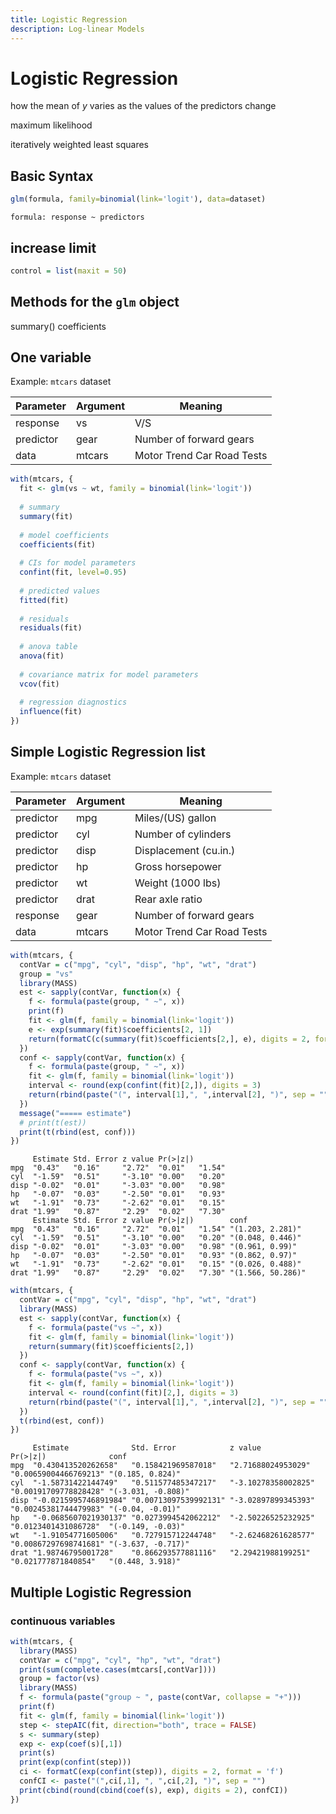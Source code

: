 ```yaml
---
title: Logistic Regression
description: Log-linear Models
---
```


# Logistic Regression
how the mean of $y$ varies as the values of the predictors change

maximum likelihood

iteratively weighted least squares 

## Basic Syntax
```r
glm(formula, family=binomial(link='logit'), data=dataset)
```

`formula: response ~ predictors`

## increase limit

```r
control = list(maxit = 50)
```

## Methods for the `glm` object

summary()
coefficients

## One variable

Example: `mtcars` dataset

| Parameter | Argument | Meaning                    |
|-----------|----------|----------------------------|
| response  | vs       | V/S                        |
| predictor | gear     | Number of forward gears    |
| data      | mtcars   | Motor Trend Car Road Tests |

```r
with(mtcars, {
  fit <- glm(vs ~ wt, family = binomial(link='logit'))
  
  # summary
  summary(fit)
  
  # model coefficients
  coefficients(fit)
  
  # CIs for model parameters
  confint(fit, level=0.95)
  
  # predicted values
  fitted(fit)
  
  # residuals
  residuals(fit) 
  
  # anova table 
  anova(fit)
  
  # covariance matrix for model parameters 
  vcov(fit)
  
  # regression diagnostics
  influence(fit)
})

```

## Simple Logistic Regression list

Example: `mtcars` dataset

| Parameter | Argument | Meaning                    |
|-----------|----------|----------------------------|
| predictor | mpg      | Miles/(US) gallon          |
| predictor | cyl      | Number of cylinders        |
| predictor | disp     | Displacement (cu.in.)      |
| predictor | hp       | Gross horsepower           |
| predictor | wt       | Weight (1000 lbs)          |
| predictor | drat     | Rear axle ratio            |
| response  | gear     | Number of forward gears    |
| data      | mtcars   | Motor Trend Car Road Tests |

```r
with(mtcars, {
  contVar = c("mpg", "cyl", "disp", "hp", "wt", "drat")
  group = "vs"
  library(MASS)
  est <- sapply(contVar, function(x) {
    f <- formula(paste(group, " ~", x))
    print(f)
    fit <- glm(f, family = binomial(link='logit'))
    e <- exp(summary(fit)$coefficients[2, 1])
    return(formatC(c(summary(fit)$coefficients[2,], e), digits = 2, format = "f"))
  })
  conf <- sapply(contVar, function(x) {
    f <- formula(paste(group, " ~", x))
    fit <- glm(f, family = binomial(link='logit'))
    interval <- round(exp(confint(fit)[2,]), digits = 3)
    return(rbind(paste("(", interval[1],", ",interval[2], ")", sep = "")))
  })
  message("===== estimate")
  # print(t(est))
  print(t(rbind(est, conf)))
})
```

```
     Estimate Std. Error z value Pr(>|z|)       
mpg  "0.43"   "0.16"     "2.72"  "0.01"   "1.54"
cyl  "-1.59"  "0.51"     "-3.10" "0.00"   "0.20"
disp "-0.02"  "0.01"     "-3.03" "0.00"   "0.98"
hp   "-0.07"  "0.03"     "-2.50" "0.01"   "0.93"
wt   "-1.91"  "0.73"     "-2.62" "0.01"   "0.15"
drat "1.99"   "0.87"     "2.29"  "0.02"   "7.30"
     Estimate Std. Error z value Pr(>|z|)        conf             
mpg  "0.43"   "0.16"     "2.72"  "0.01"   "1.54" "(1.203, 2.281)" 
cyl  "-1.59"  "0.51"     "-3.10" "0.00"   "0.20" "(0.048, 0.446)" 
disp "-0.02"  "0.01"     "-3.03" "0.00"   "0.98" "(0.961, 0.99)"  
hp   "-0.07"  "0.03"     "-2.50" "0.01"   "0.93" "(0.862, 0.97)"  
wt   "-1.91"  "0.73"     "-2.62" "0.01"   "0.15" "(0.026, 0.488)" 
drat "1.99"   "0.87"     "2.29"  "0.02"   "7.30" "(1.566, 50.286)"
```

````r
with(mtcars, {
  contVar = c("mpg", "cyl", "disp", "hp", "wt", "drat")
  library(MASS)
  est <- sapply(contVar, function(x) {
    f <- formula(paste("vs ~", x))
    fit <- glm(f, family = binomial(link='logit'))
    return(summary(fit)$coefficients[2,])
  })
  conf <- sapply(contVar, function(x) {
    f <- formula(paste("vs ~", x))
    fit <- glm(f, family = binomial(link='logit'))
    interval <- round(confint(fit)[2,], digits = 3)
    return(rbind(paste("(", interval[1],", ",interval[2], ")", sep = "")))
  })
  t(rbind(est, conf))
})
````

```
     Estimate              Std. Error            z value             Pr(>|z|)              conf              
mpg  "0.430413520262658"   "0.158421969587018"   "2.71688024953029"  "0.00659004466769213" "(0.185, 0.824)"  
cyl  "-1.58731422144749"   "0.511577485347217"   "-3.10278358002825" "0.00191709778828428" "(-3.031, -0.808)"
disp "-0.0215995746891984" "0.00713097539992131" "-3.02897899345393" "0.00245381744479983" "(-0.04, -0.01)"  
hp   "-0.0685607021930137" "0.0273994542062212"  "-2.50226525232925" "0.0123401431086728"  "(-0.149, -0.03)" 
wt   "-1.91054771605006"   "0.727915712244748"   "-2.62468261628577" "0.00867297698741681" "(-3.637, -0.717)"
drat "1.98746795001728"    "0.866293577881116"   "2.29421988199251"  "0.021777871840854"   "(0.448, 3.918)"  
```


## Multiple Logistic Regression

### continuous variables 

```r
with(mtcars, {
  library(MASS)
  contVar = c("mpg", "cyl", "hp", "wt", "drat")
  print(sum(complete.cases(mtcars[,contVar])))
  group = factor(vs)
  library(MASS)
  f <- formula(paste("group ~ ", paste(contVar, collapse = "+")))
  print(f)
  fit <- glm(f, family = binomial(link='logit'))
  step <- stepAIC(fit, direction="both", trace = FALSE)
  s <- summary(step)
  exp <- exp(coef(s)[,1])
  print(s)
  print(exp(confint(step)))
  ci <- formatC(exp(confint(step)), digits = 2, format = 'f')
  confCI <- paste("(",ci[,1], ", ",ci[,2], ")", sep = "")
  print(cbind(round(cbind(coef(s), exp), digits = 2), confCI))
})
```